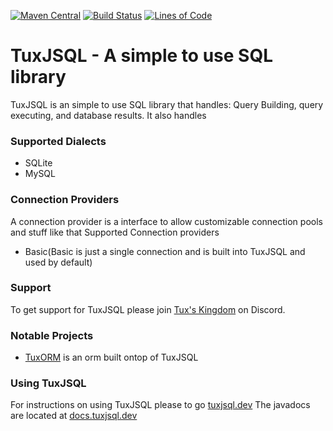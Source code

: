 [![Maven Central](https://maven-badges.herokuapp.com/maven-central/dev.tuxjsql/tuxjsql/badge.svg)](https://mvnrepository.com/artifact/dev.tuxjsql/tuxjsql)
[![Build Status](https://travis-ci.org/tuxjsql/tuxjsql.svg?branch=master)](https://travis-ci.org/tuxjsql/tuxjsql)
[![Lines of Code](https://sonarcloud.io/api/project_badges/measure?project=dev.tuxjsql%3Atuxjsql&metric=ncloc)](https://sonarcloud.io/dashboard?id=dev.tuxjsql%3Atuxjsql)

# TuxJSQL  - A simple to use SQL library
TuxJSQL is an simple to use SQL library that handles: Query Building, query executing, and database results. It also handles

### Supported Dialects
- SQLite
- MySQL 
### Connection Providers

A connection provider is a interface to allow customizable connection pools and stuff like that
Supported Connection providers
- Basic(Basic is just a single connection and is built into TuxJSQL and used by default)


### Support 
To get support for TuxJSQL please join [Tux's Kingdom](https://discordapp.com/invite/SfqvqRC) on Discord. 

### Notable Projects
- [TuxORM](https://github.com/wherkamp/TuxORM) is an orm built ontop of TuxJSQL 

### Using TuxJSQL
For instructions on using TuxJSQL please to go [tuxjsql.dev](https://tuxjsql.dev/)
The javadocs are located at [docs.tuxjsql.dev](https://docs.tuxjsql.dev)
